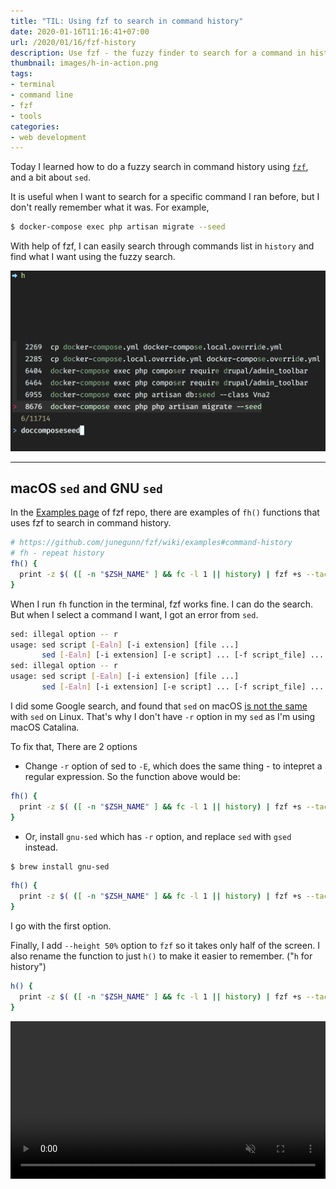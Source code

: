 ```yaml
---
title: "TIL: Using fzf to search in command history"
date: 2020-01-16T11:16:41+07:00
url: /2020/01/16/fzf-history
description: Use fzf - the fuzzy finder to search for a command in history
thumbnail: images/h-in-action.png
tags:
- terminal
- command line
- fzf
- tools
categories:
- web development
---
```


Today I learned how to do a fuzzy search in command history using [`fzf`](https://armno.in.th/2019/08/21/fzf/),
and a bit about `sed`.

It is useful when I want to search for a specific command I ran before,
but I don't really remember what it was.
For example,

```sh
$ docker-compose exec php artisan migrate --seed
```

With help of fzf, I can easily search through commands list in `history` and find what I want using the fuzzy search.

![h in action](images/h-in-action.png)

---

## macOS `sed` and GNU `sed`

In the [Examples page](https://github.com/junegunn/fzf/wiki/examples#command-history) of fzf repo,
there are examples of `fh()` functions
that uses fzf to search in command history.

```sh
# https://github.com/junegunn/fzf/wiki/examples#command-history
# fh - repeat history
fh() {
  print -z $( ([ -n "$ZSH_NAME" ] && fc -l 1 || history) | fzf +s --tac | sed -r 's/ *[0-9]*\*? *//' | sed -r 's/\\/\\\\/g')
}
```

When I run `fh` function in the terminal, fzf works fine. I can do the search.
But when I select a command I want, I got an error from `sed`.

```sh
sed: illegal option -- r
usage: sed script [-Ealn] [-i extension] [file ...]
       sed [-Ealn] [-i extension] [-e script] ... [-f script_file] ... [file ...]
sed: illegal option -- r
usage: sed script [-Ealn] [-i extension] [file ...]
       sed [-Ealn] [-i extension] [-e script] ... [-f script_file] ... [file ...]
```

I did some Google search, and found that `sed` on macOS [is not the same](https://riptutorial.com/sed/topic/9436/bsd-macos-sed-vs--gnu-sed-vs--the-posix-sed-specification) with `sed` on Linux.
That's why I don't have `-r` option in my `sed` as I'm using macOS Catalina.

To fix that, There are 2 options

- Change `-r` option of sed to `-E`, which does the same thing - to intepret a regular expression.
So the function above would be:

```sh
fh() {
  print -z $( ([ -n "$ZSH_NAME" ] && fc -l 1 || history) | fzf +s --tac | sed -E 's/ *[0-9]*\*? *//' | sed -E 's/\\/\\\\/g')
}
```

- Or, install `gnu-sed` which has `-r` option, and replace `sed` with `gsed` instead.

```sh
$ brew install gnu-sed
```

```sh
fh() {
  print -z $( ([ -n "$ZSH_NAME" ] && fc -l 1 || history) | fzf +s --tac | gsed -r 's/ *[0-9]*\*? *//' | gsed -r 's/\\/\\\\/g')
}
```

I go with the first option.

Finally, I add `--height 50%` option to `fzf` so it takes only half of the screen.
I also rename the function to just `h()` to make it easier to remember.
("`h` for history")

```sh
h() {
  print -z $( ([ -n "$ZSH_NAME" ] && fc -l 1 || history) | fzf +s --tac --height "50%" | sed -E 's/ *[0-9]*\*? *//' | sed -E 's/\\/\\\\/g')
}
```

<video src="images/fzf-h.mp4" width="100%" autoplay muted loop controls></video>
